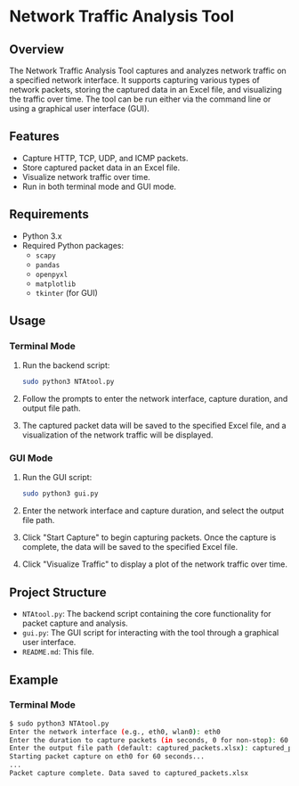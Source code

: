 # Network Traffic Analysis Tool

## Overview

The Network Traffic Analysis Tool captures and analyzes network traffic on a specified network interface. It supports capturing various types of network packets, storing the captured data in an Excel file, and visualizing the traffic over time. The tool can be run either via the command line or using a graphical user interface (GUI).

## Features

- Capture HTTP, TCP, UDP, and ICMP packets.
- Store captured packet data in an Excel file.
- Visualize network traffic over time.
- Run in both terminal mode and GUI mode.

## Requirements

- Python 3.x
- Required Python packages:
  - `scapy`
  - `pandas`
  - `openpyxl`
  - `matplotlib`
  - `tkinter` (for GUI)

## Usage

### Terminal Mode

1. Run the backend script:
    ```sh
    sudo python3 NTAtool.py
    ```

2. Follow the prompts to enter the network interface, capture duration, and output file path.

3. The captured packet data will be saved to the specified Excel file, and a visualization of the network traffic will be displayed.

### GUI Mode

1. Run the GUI script:
    ```sh
    sudo python3 gui.py
    ```

2. Enter the network interface and capture duration, and select the output file path.

3. Click "Start Capture" to begin capturing packets. Once the capture is complete, the data will be saved to the specified Excel file.

4. Click "Visualize Traffic" to display a plot of the network traffic over time.

## Project Structure

- `NTAtool.py`: The backend script containing the core functionality for packet capture and analysis.
- `gui.py`: The GUI script for interacting with the tool through a graphical user interface.
- `README.md`: This file.

## Example

### Terminal Mode

```sh
$ sudo python3 NTAtool.py
Enter the network interface (e.g., eth0, wlan0): eth0
Enter the duration to capture packets (in seconds, 0 for non-stop): 60
Enter the output file path (default: captured_packets.xlsx): captured_packets.xlsx
Starting packet capture on eth0 for 60 seconds...
...
Packet capture complete. Data saved to captured_packets.xlsx
